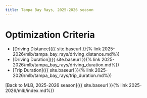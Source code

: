 ```yaml
---
title: Tampa Bay Rays, 2025-2026 season
---
```


# Optimization Criteria
- [Driving Distance]({{ site.baseurl }}{% link 2025-2026/mlb/tampa_bay_rays/driving_distance.md%})
- [Driving Duration]({{ site.baseurl }}{% link 2025-2026/mlb/tampa_bay_rays/driving_duration.md%})
- [Trip Duration]({{ site.baseurl }}{% link 2025-2026/mlb/tampa_bay_rays/trip_duration.md%})

[Back to MLB, 2025-2026 season]({{ site.baseurl }}{% link 2025-2026/mlb/index.md%})
